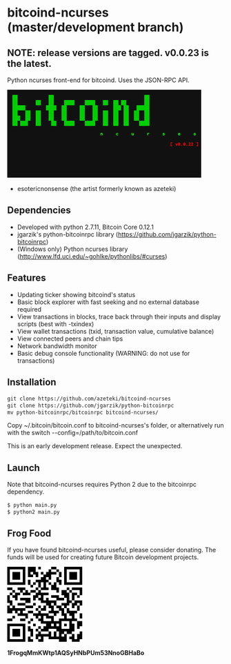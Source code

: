 # bitcoind-ncurses (master/development branch)

## NOTE: release versions are tagged. v0.0.23 is the latest.

Python ncurses front-end for bitcoind. Uses the JSON-RPC API.

![ScreenShot](/screenshots/bitcoind-ncurses.gif)

- esotericnonsense (the artist formerly known as azeteki)

## Dependencies

* Developed with python 2.7.11, Bitcoin Core 0.12.1
* jgarzik's python-bitcoinrpc library (https://github.com/jgarzik/python-bitcoinrpc)
* (Windows only) Python ncurses library (http://www.lfd.uci.edu/~gohlke/pythonlibs/#curses)

## Features

* Updating ticker showing bitcoind's status
* Basic block explorer with fast seeking and no external database required
* View transactions in blocks, trace back through their inputs and display scripts (best with -txindex)
* View wallet transactions (txid, transaction value, cumulative balance)
* View connected peers and chain tips
* Network bandwidth monitor
* Basic debug console functionality (WARNING: do not use for transactions)

## Installation

```
git clone https://github.com/azeteki/bitcoind-ncurses
git clone https://github.com/jgarzik/python-bitcoinrpc
mv python-bitcoinrpc/bitcoinrpc bitcoind-ncurses/
```

Copy ~/.bitcoin/bitcoin.conf to bitcoind-ncurses's folder, or alternatively run with the switch --config=/path/to/bitcoin.conf

This is an early development release. Expect the unexpected.

## Launch

Note that bitcoind-ncurses requires Python 2 due to the bitcoinrpc dependency.

```
$ python main.py
$ python2 main.py
```

Frog Food
---------

If you have found bitcoind-ncurses useful, please consider donating.
The funds will be used for creating future Bitcoin development projects.

![ScreenShot](/screenshots/donation-qr.png)

**1FrogqMmKWtp1AQSyHNbPUm53NnoGBHaBo**
